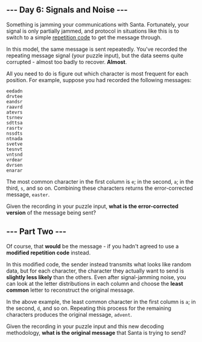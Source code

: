 ## \--- Day 6: Signals and Noise ---

Something is jamming your communications with Santa. Fortunately, your signal is only partially jammed, and protocol in situations like this is to switch to a simple [repetition code](https://en.wikipedia.org/wiki/Repetition_code) to get the message through.

In this model, the same message is sent repeatedly. You've recorded the repeating message signal (your puzzle input), but the data seems quite corrupted - almost too badly to recover. **Almost**.

All you need to do is figure out which character is most frequent for each position. For example, suppose you had recorded the following messages:

```
eedadn
drvtee
eandsr
raavrd
atevrs
tsrnev
sdttsa
rasrtv
nssdts
ntnada
svetve
tesnvt
vntsnd
vrdear
dvrsen
enarar

```

The most common character in the first column is `e`; in the second, `a`; in the third, `s`, and so on. Combining these characters returns the error-corrected message, `easter`.

Given the recording in your puzzle input, **what is the error-corrected version** of the message being sent?

## \--- Part Two ---

Of course, that **would** be the message - if you hadn't agreed to use a **modified repetition code** instead.

In this modified code, the sender instead transmits what looks like random data, but for each character, the character they actually want to send is **slightly less likely** than the others. Even after signal-jamming noise, you can look at the letter distributions in each column and choose the **least common** letter to reconstruct the original message.

In the above example, the least common character in the first column is `a`; in the second, `d`, and so on. Repeating this process for the remaining characters produces the original message, `advent`.

Given the recording in your puzzle input and this new decoding methodology, **what is the original message** that Santa is trying to send?
